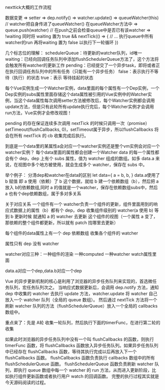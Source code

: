 nexttick大概的工作流程

数据变更
=> setter
=> dep.notify() 
=> watcher.update() 
=> queueWatcher(this) // watcher把自身传进了queueWatcher()
在queueWatcher方法中
=> queue.push(watcher) // 在push之前会检查queue中是否已有该watcher
=> !waiting 同时将 waiting 置为 true && nextTick(() => {
	// ... 执行queue中所有watcher的run
 再将waiting 置为 false 以执行下一轮循环
	})

几个标志位的理解：
schedulerQueue：待更新的watcher队列，id唯一
waiting：已经向回调任务队列中添加flushSchedulerQueue方法了，这个方法将会触发所有watcher的更新工作
pending：已经提交了一个异步task，即将或者正在执行回调任务队列中的所有任务（只能有一个异步任务）
false：表示执行不等待（执行）的状态
true：表示 等待挂起的状态

每个Vue实例生成一个Watcher实例，data里面的每个属性有一个Dep实例，一个Dep实例的subs属性里面存储这个data属性被引用的Vue实例中的Watcher实例，当这个data属性每次调用setter方法被修改后，每个Watcher实例都会调用update方法，但是只有此轮所有update执行完后，每个Watcher实例才会调用run方法，Vue实例才会修改视图！

pending 的存在保证连续多次调用 nextTick 的时候只调用一次（promise）setTimeout(flushCallbacks, 0)，setTimeout属于异步，所以flushCallbacks 将会在所有 nextTick 的 cb 收集完成后执行。

到底是一个data里的某属性a会对应一个watcher实例还是整个vm实例会对应一个watcher实例？
每个data里面的属性都会创建一个Watcher
data 的每一个属性都会有个 dep，dep 上有个 subs 属性，值为 watcher 组成的数组。如多 data.a 来说，在视图中多个地方被使用，就会生成多个 watcher，保存在 subs 中。

举个例子：
分清dep和watcher在data的区别
let data={
    a = b,
    b,
}
data.a使用了 b 赋值 即 a 使用（依赖）了 b 这个数据，就给 b 建一个依赖数组（b），然后把 a 放入 b的依赖数组,同时 a 的值就是一个watcher，保存在依赖数组subs中，然后 a 也有个dep依赖数组，属于多对多关系

关于对应关系
一个组件有一个 watcher负责一个组件的更新，组件里面用到的响应式数据上的属性（b）都有个 dep，dep 收集组件级别的 watcher(a 使用 b) 等到 b 更新时候 就通知 a 的 watcher 去更新 这个组件的视图（一个属性 a 变了，那依赖的整个组件都更新，所以就有 patch 找哪里去更新）

每个组件的data属性上有一个 dep 依赖数组 收集各个组件的 watcher

属性只有 dep 没有 watcher

watcher对应三种：一种组件的渲染 一种computed 一种watcher watch属性里面

data.a对应一个dep,data.b对应一个dep


Vue 的异步更新机制的核心是利用了浏览器的异步任务队列来实现的，首选微任务队列，宏任务队列次之。
当响应式数据更新后，会调用 dep.notify 方法，通知 dep 中收集的 watcher 去执行 update 方法，watcher.update 将 watcher 自己放入一个 watcher 队列（全局的 queue 数组）。
然后通过 nextTick 方法将一个刷新 watcher 队列的方法（flushSchedulerQueue）放入一个全局的 callbacks 数组中。

重点来了：先是 A轮 收集一轮队列，然后执行下面的timerFunc，在进行第二轮的收集

如果此时浏览器的异步任务队列中没有一个叫 flushCallbacks 的函数，则执行 timerFunc 函数，将 flushCallbacks 函数放入异步任务队列。如果异步任务队列中已经存在 flushCallbacks 函数，等待其执行完成以后再放入下一个 flushCallbacks 函数。
flushCallbacks 函数负责执行 callbacks 数组中的所有 flushSchedulerQueue 函数。
flushSchedulerQueue 函数负责刷新 watcher 队列，即执行 queue 数组中每一个 watcher 的 run 方法，从而进入更新阶段，比如执行组件更新函数或者执行用户 watch 的回调函数。
完整的执行过程其实就是今天源码阅读的过程。
